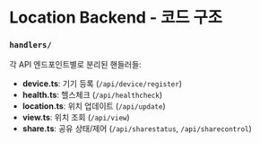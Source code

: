 # Location Backend - 코드 구조
 
### `handlers/`
각 API 엔드포인트별로 분리된 핸들러들:
- **device.ts**: 기기 등록 (`/api/device/register`)
- **health.ts**: 헬스체크 (`/api/healthcheck`)
- **location.ts**: 위치 업데이트 (`/api/update`)
- **view.ts**: 위치 조회 (`/api/view`)
- **share.ts**: 공유 상태/제어 (`/api/sharestatus`, `/api/sharecontrol`)
 

